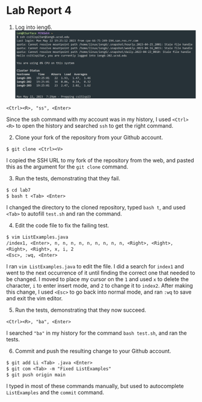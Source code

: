 # Lab Report 4
1. Log into ieng6.
![Image](ssh.png)
```
<Ctrl><R>, "ss", <Enter>
```
Since the ssh command with my account was in my history, I used `<Ctrl><R>` to open the history and searched `ssh` to get the right command.

2. Clone your fork of the repository from your Github account.
```
$ git clone <Ctrl><V>
```
I copied the SSH URL to my fork of the repository from the web, and pasted this as the argument for the `git clone` command.

3. Run the tests, demonstrating that they fail.
```
$ cd lab7
$ bash t <Tab> <Enter>
```
I changed the directory to the cloned repository, typed `bash t`, and used `<Tab>` to autofill `test.sh` and ran the command. 

4. Edit the code file to fix the failing test.
```
$ vim ListExamples.java
/index1, <Enter>, n, n, n, n, n, n, n, n, n, <Right>, <Right>, <Right>, <Right>, x, i, 2
<Esc>, :wq, <Enter>
```
I ran `vim ListExamples.java` to edit the file. I did a search for `index1` and went to the next occurrence of it until finding the correct one that needed to be changed. I moved to place my cursor on the `1` and used `x` to delete the character, `i` to enter insert mode, and `2` to change it to `index2`. After making this change, I used `<Esc>` to go back into normal mode, and ran `:wq` to save and exit the vim editor.

5. Run the tests, demonstrating that they now succeed.
```
<Ctrl><R>, "ba", <Enter>
```
I searched `"ba"` in my history for the command `bash test.sh`, and ran the tests.

6. Commit and push the resulting change to your Github account.
```
$ git add Li <Tab> .java <Enter>
$ git com <Tab> -m "Fixed ListExamples"
$ git push origin main
```
I typed in most of these commands manually, but used <Tab> to autocomplete `ListExamples` and the `commit` command.
